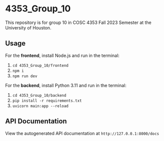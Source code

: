 # 4353_Group_10

This repository is for group 10 in COSC 4353 Fall 2023 Semester at the University of Houston.

## Usage

For the **frontend**, install Node.js and run in the terminal:

1. `cd 4353_Group_10/frontend`
2. `npm i`
3. `npm run dev`

For the **backend**, install Python 3.11 and run in the terminal:

1. `cd 4353_Group_10/backend`
2. `pip install -r requirements.txt`
3. `uvicorn main:app --reload`

## API Documentation

View the autogenerated API documentation at `http://127.0.0.1:8000/docs`
